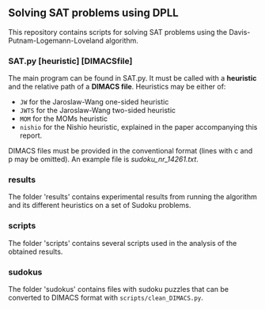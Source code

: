 ## Solving SAT problems using DPLL

This repository contains scripts for solving SAT problems using the Davis-Putnam-Logemann-Loveland algorithm.

### SAT.py [heuristic] [DIMACSfile]

The main program can be found in SAT.py. It must be called with a **heuristic** and the relative path of a **DIMACS file**. Heuristics may be either of:

* `JW` for the Jaroslaw-Wang one-sided heuristic
* `JWTS` for the Jaroslaw-Wang two-sided heuristic
* `MOM` for the MOMs heuristic
* `nishio` for the Nishio heuristic, explained in the paper accompanying this report.

DIMACS files must be provided in the conventional format (lines with c and p may be omitted). An example file is *sudoku_nr_14261.txt*.


### results

The folder 'results' contains experimental results from running the algorithm and its different heuristics on a set of Sudoku problems.

### scripts

The folder 'scripts' contains several scripts used in the analysis of the obtained results.

### sudokus

The folder 'sudokus' contains files with sudoku puzzles that can be converted to DIMACS format with `scripts/clean_DIMACS.py`.
